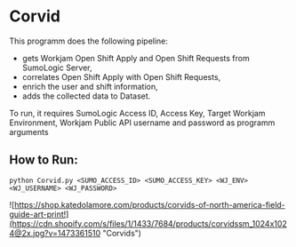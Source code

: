 # Corvid

This programm does the following pipeline:
- gets Workjam Open Shift Apply and Open Shift Requests from SumoLogic Server,
- correlates Open Shift Apply with Open Shift Requests,
- enrich the user and shift information,
- adds the collected data to Dataset.

To run, it requires SumoLogic Access ID, Access Key, Target Workjam Environment, Workjam Public API username and password as programm arguments

## How to Run:

```console
python Corvid.py <SUMO_ACCESS_ID> <SUMO_ACCESS_KEY> <WJ_ENV> <WJ_USERNAME> <WJ_PASSWORD>
```

![https://shop.katedolamore.com/products/corvids-of-north-america-field-guide-art-print!](https://cdn.shopify.com/s/files/1/1433/7684/products/corvidssm_1024x1024@2x.jpg?v=1473361510 "Corvids")
